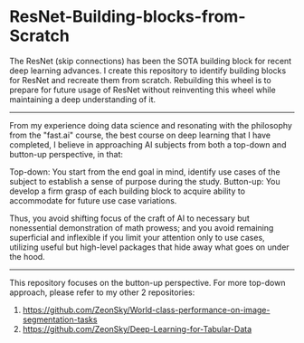 # ResNet-Building-blocks-from-Scratch
The ResNet (skip connections) has been the SOTA building block for recent deep learning advances. 
I create this repository to identify building blocks for ResNet and recreate them from scratch.
Rebuilding this wheel is to prepare for future usage of ResNet without reinventing this wheel while maintaining a deep understanding of it.

---

From my experience doing data science and resonating with the philosophy from the "fast.ai" course, the best course on deep learning that I have completed, I believe in approaching AI subjects from both a top-down and button-up perspective, in that:

 Top-down: You start from the end goal in mind, identify use cases of the subject to establish a sense of purpose during the study.
 Button-up: You develop a firm grasp of each building block to acquire ability to accommodate for future use case variations.

Thus, you avoid shifting focus of the craft of AI to necessary but nonessential demonstration of math prowess; and you avoid remaining superficial and inflexible if you limit your attention only to use cases, utilizing useful but high-level packages that hide away what goes on under the hood.

---

This repository focuses on the button-up perspective. For more top-down approach, please refer to my other 2 repositories:

1. https://github.com/ZeonSky/World-class-performance-on-image-segmentation-tasks
2. https://github.com/ZeonSky/Deep-Learning-for-Tabular-Data
